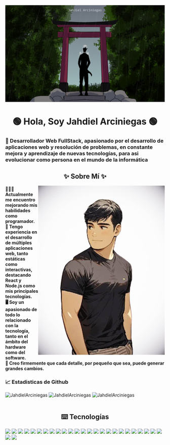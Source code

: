 
<a href="https://github.com/JahdielArciniegas/JahdielArciniegas/blob/main/PortadaPerfilGit.jp">
<img src="https://github.com/JahdielArciniegas/JahdielArciniegas/blob/main/PortPerfilGit.jpg" alt="Imagen Portada" style="width:auto; height:auto">
</a>

<h1 align="center">  🟢 Hola, Soy Jahdiel Arciniegas 🟢 </h1>
<h3> 🌠 Desarrollador Web FullStack, apasionado por el desarrollo de aplicaciones web y resolución de problemas, en constante mejora y aprendizaje de nuevas tecnologías, para asi evolucionar como persona en el mundo de la informática</h3>


<div>
    <h2 align="center">✨ Sobre Mí ✨</h2>
    <img align="right" width="400" src="https://github.com/JahdielArciniegas/JahdielArciniegas/blob/main/ImagenAnime.jpeg">
    <div align = "left">
        <h4>
        🧑🏻‍💼 Actualmente me encuentro mejorando mis habilidades como programador.<br>
🎯 Tengo experiencia en el desarrollo de múltiples aplicaciones web, tanto estáticas como interactivas, destacando React y Node.js como mis principales tecnologías.<br>
🖥 Soy un apasionado de todo lo relacionado con la tecnología, tanto en el ámbito del hardware como del software.<br>
🐜 Creo firmemente que cada detalle, por pequeño que sea, puede generar grandes cambios.<br>
        <h4>
    </div>
</div>


        
 
 <div align="left">
     <h3>📈 Estadisticas de Github</h3>
     <img width="400"  src="https://github-readme-stats.vercel.app/api?username=JahdielArciniegas&show_icons=true&locale=es&layout=compact&theme=merko" alt="JahdielArciniegas" />
     <img width="400"  src="https://github-readme-stats.vercel.app/api/top-langs/?username=JahdielArciniegas&show_icons=true&locale=es&layout=compact&theme=merko" alt="JahdielArciniegas" />
     <img width="400" src="https://github-readme-streak-stats.herokuapp.com/?user=JahdielArciniegas&theme=merko&hide_border=false" alt="JahdielArciniegas" />
 </div>
<br>
 <div>
     <h2 align="center">⌨️ Tecnologías </h2>
     <img src="https://img.shields.io/badge/javascript-228B22?style=for-the-badge&logo=javascript&logoColor=f5f4f6"/>
     <img src="https://img.shields.io/badge/css-228B22?style=for-the-badge&logo=css3&logoColor=f5f4f6"/>
     <img src="https://img.shields.io/badge/html-228B22?style=for-the-badge&logo=html5&logoColor=f5f4f6"/>
     <img src="https://img.shields.io/badge/sass-228B22?style=for-the-badge&logo=sass&logoColor=f5f4f6"/>
     <img src="https://img.shields.io/badge/react-228B22?style=for-the-badge&logo=react&logoColor=f5f4f6"/>
     <img src="https://img.shields.io/badge/node.js-228B22?style=for-the-badge&logo=node.js&logoColor=f5f4f6"/>
     <img src="https://img.shields.io/badge/astro-228B22?style=for-the-badge&logo=astro&logoColor=f5f4f6"/>
     <img src="https://img.shields.io/badge/mysql-228B22?style=for-the-badge&logo=mysql&logoColor=f5f4f6"/>
     <img src="https://img.shields.io/badge/sqlite-228B22?style=for-the-badge&logo=sqlite&logoColor=f5f4f6"/>
     <img src="https://img.shields.io/badge/mongodb-228B22?style=for-the-badge&logo=mongodb&logoColor=f5f4f6"/>
     <img src="https://img.shields.io/badge/express-228B22?style=for-the-badge&logo=express&logoColor=f5f4f6"/>
     <img src="https://img.shields.io/badge/bootstrap-228B22?style=for-the-badge&logo=bootstrap&logoColor=f5f4f6"/>
     <img src="https://img.shields.io/badge/tailwind-228B22?style=for-the-badge&logo=tailwindcss&logoColor=f5f4f6"/>
     <img src="https://img.shields.io/badge/c-228B22?style=for-the-badge&logo=c&logoColor=f5f4f6"/>
     <img src="https://img.shields.io/badge/git-228B22?style=for-the-badge&logo=git&logoColor=f5f4f6"/>
     <img src="https://img.shields.io/badge/typescript-228B22?style=for-the-badge&logo=typescript&logoColor=f5f4f6"/>
     <img src="https://img.shields.io/badge/python-228B22?style=for-the-badge&logo=python&logoColor=f5f4f6"/>
     <img src="https://img.shields.io/badge/redux-228B22?style=for-the-badge&logo=redux&logoColor=f5f4f6"/>
     <img src="https://img.shields.io/badge/eslint-228B22?style=for-the-badge&logo=eslint&logoColor=f5f4f6"/>
     <img src="https://img.shields.io/badge/jwt-228B22?style=for-the-badge&logo=JSON%20web%20tokens&logoColor=f5f4f6"/>
     <img src="https://img.shields.io/badge/vercel-228B22?style=for-the-badge&logo=vercel&logoColor=f5f4f6"/>
     <img src="https://img.shields.io/badge/react router-228B22?style=for-the-badge&logo=reactrouter&logoColor=f5f4f6"/>
     <img src="https://img.shields.io/badge/graph ql-228B22?style=for-the-badge&logo=graphql&logoColor=f5f4f6"/>
     <img src="https://img.shields.io/badge/next.js-228B22?style=for-the-badge&logo=next.js&logoColor=f5f4f6"/>
     <img src="https://img.shields.io/badge/shadcn-228B22?style=for-the-badge&logo=shadcnui&logoColor=f5f4f6"/><img src="https://img.shields.io/badge/zustand-228B22?style=for-the-badge&logo=zustand&logoColor=f5f4f6"/>
     <img src="https://img.shields.io/badge/gsap-228B22?style=for-the-badge&logo=gsap&logoColor=f5f4f6"/>
 </div>
<!--
**JahdielArciniegas/JahdielArciniegas** is a ✨ _special_ ✨ repository because its `README.md` (this file) appears on your GitHub profile.

Here are some ideas to get you started:

- 🔭 I’m currently working on ...
- 🌱 I’m currently learning ...
- 👯 I’m looking to collaborate on ...
- 🤔 I’m looking for help with ...
- 💬 Ask me about ...
- 📫 How to reach me: ...
- 😄 Pronouns: ...
- ⚡ Fun fact: ...
-->
